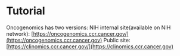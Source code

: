 # Tutorial

Oncogenomics has two versions: NIH internal site(available on NIH network): [https://oncogenomics.ccr.cancer.gov/](https://oncogenomics.ccr.cancer.gov) Public site: [https://clinomics.ccr.cancer.gov/](https://clinomics.ccr.cancer.gov)



